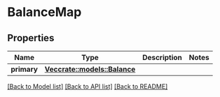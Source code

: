 # BalanceMap

## Properties

Name | Type | Description | Notes
------------ | ------------- | ------------- | -------------
**primary** | [**Vec<crate::models::Balance>**](Balance.md) |  | 

[[Back to Model list]](../README.md#documentation-for-models) [[Back to API list]](../README.md#documentation-for-api-endpoints) [[Back to README]](../README.md)


